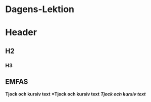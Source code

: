 # Dagens-Lektion

# Header
## H2
### H3



## EMFAS

**Tjock och kursiv text**
__*Tjock och kursiv text__
*__Tjock och kursiv text__*



